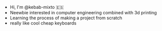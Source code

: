 - Hi, I'm @kebab-mixto 🇪🇸
- Neewbie interested in computer engineering combined with 3d printing
- Learning the process of making a project from scratch
- really like cool cheap keyboards






